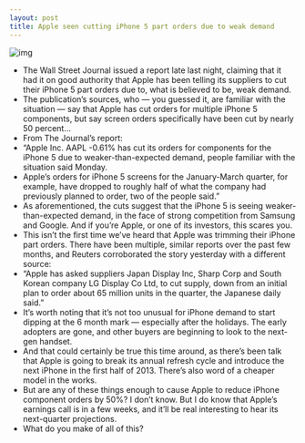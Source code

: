 ```yaml
---
layout: post
title: Apple seen cutting iPhone 5 part orders due to weak demand
---
```

![img](http://media.idownloadblog.com/wp-content/uploads/2012/10/iPhone-5-Apple-Store-e1356688010284.jpg)
* The Wall Street Journal issued a report late last night, claiming that it had it on good authority that Apple has been telling its suppliers to cut their iPhone 5 part orders due to, what is believed to be, weak demand.
* The publication’s sources, who — you guessed it, are familiar with the situation — say that Apple has cut orders for multiple iPhone 5 components, but say screen orders specifically have been cut by nearly 50 percent…
* From The Journal’s report:
* “Apple Inc. AAPL -0.61% has cut its orders for components for the iPhone 5 due to weaker-than-expected demand, people familiar with the situation said Monday.
* Apple’s orders for iPhone 5 screens for the January-March quarter, for example, have dropped to roughly half of what the company had previously planned to order, two of the people said.”
* As aforementioned, the cuts suggest that the iPhone 5 is seeing weaker-than-expected demand, in the face of strong competition from Samsung and Google. And if you’re Apple, or one of its investors, this scares you.
* This isn’t the first time we’ve heard that Apple was trimming their iPhone part orders. There have been multiple, similar reports over the past few months, and Reuters corroborated the story yesterday with a different source:
* “Apple has asked suppliers Japan Display Inc, Sharp Corp and South Korean company LG Display Co Ltd, to cut supply, down from an initial plan to order about 65 million units in the quarter, the Japanese daily said.”
* It’s worth noting that it’s not too unusual for iPhone demand to start dipping at the 6 month mark — especially after the holidays. The early adopters are gone, and other buyers are beginning to look to the next-gen handset.
* And that could certainly be true this time around, as there’s been talk that Apple is going to break its annual refresh cycle and introduce the next iPhone in the first half of 2013. There’s also word of a cheaper model in the works.
* But are any of these things enough to cause Apple to reduce iPhone component orders by 50%? I don’t know. But I do know that Apple’s earnings call is in a few weeks, and it’ll be real interesting to hear its next-quarter projections.
* What do you make of all of this?

